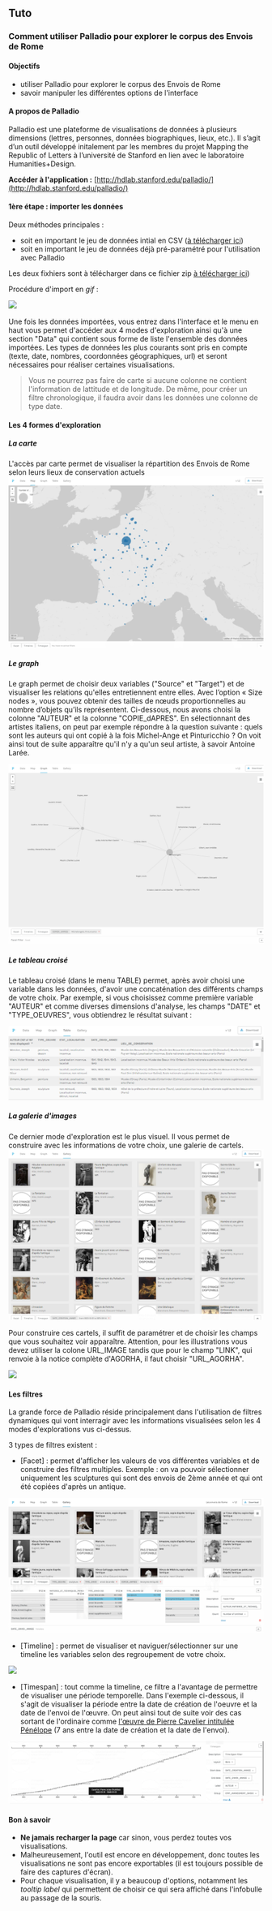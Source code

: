 ## Tuto
### Comment utiliser Palladio pour explorer le corpus des Envois de Rome

#### Objectifs

* utiliser Palladio pour explorer le corpus des Envois de Rome
* savoir manipuler les différentes options de l'interface

#### A propos de Palladio

Palladio est	une	plateforme de	visualisations	de	données	à	plusieurs	dimensions	(lettres,	personnes,	données
biographiques,	lieux,	etc.).	Il	s’agit	d’un		outil	développé	initalement par	les	membres	du	projet	Mapping	the
Republic	of	Letters à	l’université	de	Stanford	en lien avec le laboratoire Humanities+Design.

**Accéder à l'application :** [http://hdlab.stanford.edu/palladio/](http://hdlab.stanford.edu/palladio/)


#### 1ère étape : importer les données

Deux méthodes principales :
* soit en important le jeu de données intial en CSV ([à télécharger ici](../datasets/Export_EnvoisdeRome_oeuvres_20190325.csv))
* soit en important le jeu de données déjà pré-paramétré pour l'utilisation avec Palladio 

Les deux fixhiers sont à télécharger dans ce fichier zip [à télécharger ici](../datasets/export_Palladio.zip))

Procédure d'import en *gif* :

![](../images/palladio_etape1.gif)

Une fois les données importées, vous entrez dans l'interface et le menu en haut vous permet d'accéder aux 4 modes d'exploration ainsi qu'à une section "Data" qui contient sous forme de liste l'ensemble des données importées. Les types de données les plus courants sont pris en compte (texte, date, nombres, coordonnées géographiques, url) et seront nécessaires pour réaliser certaines visualisations.

> Vous ne pourrez pas faire de carte si aucune colonne ne contient l'information de lattitude et de longitude. De même, pour créer un filtre chronologique, il faudra avoir dans les données une colonne de type date.

#### Les 4 formes d'exploration

##### La carte

L'accès par carte  permet de visualiser la répartition des Envois de Rome selon leurs lieux de conservation actuels
![img_1](../images/Palladio_05.png)

##### Le graph

Le graph permet de choisir deux variables ("Source" et  "Target") et de visualiser les relations qu'elles entretiennent entre elles. Avec l’option « Size nodes », vous pouvez obtenir des tailles de nœuds proportionnelles au nombre d’objets qu’ils représentent.
Ci-dessous, nous avons choisi la colonne "AUTEUR" et la colonne "COPIE_dAPRES". En sélectionnant des artistes italiens, on peut par exemple répondre à la question suivante : quels sont les auteurs qui ont copié à la fois Michel-Ange et Pinturicchio ? On voit ainsi tout de suite apparaître qu'il n'y a qu'un seul artiste, à savoir Antoine Larée.

![img_1](../images/Palladio_02.png)

##### Le tableau croisé

Le tableau croisé (dans le menu TABLE) permet, après avoir choisi une variable dans les données, d'avoir une concaténation des différents champs de votre choix.
Par exemple, si vous choisissez comme première variable "AUTEUR" et comme diverses dimensions d'analyse, les champs "DATE" et  "TYPE_OEUVRES", vous obtiendrez le résultat suivant :

![img_1](../images/Palladio_08.png)

##### La galerie d'images

Ce dernier mode d'exploration est le plus visuel. Il vous permet de construire avec les informations de votre choix, une galerie de cartels.
![img_1](../images/Palladio_04.png)

Pour construire ces cartels, il suffit de paramétrer et de choisir les champs que vous souhaitez voir apparaître. Attention, pour les illustrations vous devez utiliser la colone URL_IMAGE tandis que pour le champ "LINK", qui renvoie à la notice complète d'AGORHA, il faut choisir "URL_AGORHA".

![](../images/palladio_etape2.gif)

#### Les filtres

La grande force de Palladio réside principalement dans l'utilisation de filtres dynamiques qui vont interragir avec les informations visualisées selon les 4 modes d'explorations vus ci-dessus.

3 types de filtres existent :

* [Facet] : permet d'afficher les valeurs de vos différentes variables et de construire des filtres multiples. Exemple : on va pouvoir sélectionner uniquement les sculptures qui sont des envois de 2ème année et qui ont été copiées d'après un antique.

![img_1](../images/Palladio_09.png)

* [Timeline] : permet de visualiser et naviguer/sélectionner sur une timeline les variables selon des regroupement de votre choix.

![](../images/palladio_etape4.gif)

* [Timespan] : tout comme la timeline, ce filtre a l'avantage de permettre de visualiser une période temporelle. Dans l'exemple ci-dessous, il s'agit de visualiser la période entre la date de création de l'oeuvre et la date de l'envoi de l'œuvre. On peut ainsi tout de suite voir des cas sortant de l'ordinaire comme [l'œuvre de Pierre Cavelier intitulée Pénélope](https://agorha.inha.fr/inhaprod/ark:/54721/003260289) (7 ans entre la date de création et la date de l'envoi).

![img_1](../images/Palladio_10.png)

#### Bon à savoir

* **Ne jamais recharger la page** car sinon, vous perdez toutes vos visualisations.
* Malheureusement, l'outil est encore en développement, donc toutes les visualisations ne sont pas encore exportables (il est toujours possible de faire des captures d'écran).
* Pour chaque visualisation, il y a beaucoup d'options, notamment les *tooltip label* qui permettent de choisir ce qui sera affiché dans l'infobulle au passage de la souris.
